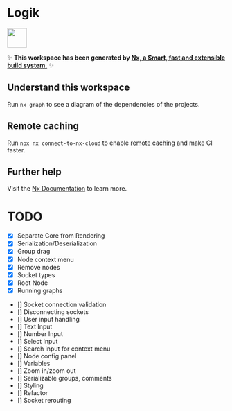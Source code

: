 # Logik

<a alt="Nx logo" href="https://nx.dev" target="_blank" rel="noreferrer"><img src="https://raw.githubusercontent.com/nrwl/nx/master/images/nx-logo.png" width="45"></a>

✨ **This workspace has been generated by [Nx, a Smart, fast and extensible build system.](https://nx.dev)** ✨

## Understand this workspace

Run `nx graph` to see a diagram of the dependencies of the projects.

## Remote caching

Run `npx nx connect-to-nx-cloud` to enable [remote caching](https://nx.app) and make CI faster.

## Further help

Visit the [Nx Documentation](https://nx.dev) to learn more.

# TODO

- [x] Separate Core from Rendering
- [x] Serialization/Deserialization
- [x] Group drag
- [x] Node context menu
- [x] Remove nodes
- [x] Socket types
- [x] Root Node
- [x] Running graphs
- [] Socket connection validation
- [] Disconnecting sockets
- [] User input handling
- [] Text Input
- [] Number Input
- [] Select Input
- [] Search input for context menu
- [] Node config panel
- [] Variables
- [] Zoom in/zoom out
- [] Serializable groups, comments
- [] Styling
- [] Refactor
- [] Socket rerouting
